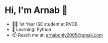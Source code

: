 # Hi, I'm Arnab 👋
- 🧑‍💻 1st Year ISE student at RVCE.
- 🌱 Learning: Python.
- 📫 Reach me at: arnabonly2005@gmail.com
